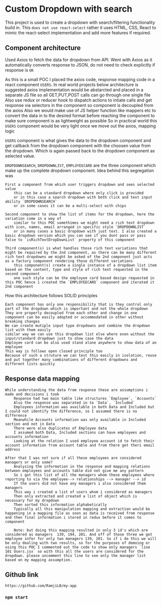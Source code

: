 # Custom Dropdown with search

This project is used to create a dropdown with search/filtering functionality build in. This `does not use react-select` rather it uses HTML, CSS, React to mimic the react-select implementation and add more features if required.

## Component architecture
Used Axios to fetch the data for dropdown from API. Went with Axios as it 
    automatically converts response to JSON, 
    do not need to check explicitly if response is `OK`


As this is a small POC I placed the axios code, response mapping code in a react component `USERS`. In real world projects below architecture is suggested
    axios implementation would be abstarcted and placed in a separate JS file so all GET,PUT,POST calls can go through one single file
    Also use redux or reducer hook to dispatch actions to intiate calls and get response via selectors in the component so component is decoupled from the axios
    Also we would make use of JS helper function like mappers etc to convert the data in to the desired format before reaching the component to make sure component is as lightweight as possible
    So in practical world this `USERS` component would be very light once we move out the axios, mapping logic

`USERS` component is what gives the data to the dropdown component and get callback from the dropdown component with the choosen value from the dropdown. Which is again passed back to the dropdown component as selected value.

`DROPDOWNSEARCH`, `DROPDOWNLIST`, `EMPLOYEECARD` are the three component which make up the complete dropdown component. Idea behind this segregation was

    First a component from which user triggers dropdown and sees selected value
        this can be a standard dropdown where only click is provided
        or in this case a search dropdown with both click and text input ability `DROPDOWNSEARCH`
        or in some cases it can be a multi-select with chips

    Second component to show the list of items for the dropdown, here the variation come in a way of
        similar to this POC somethimes we might need a rich text dropdown with icon, names, email arranged in specific style `DROPDOWNLIST`
        or in many cases a basic dropdown with just text. I also created a basic dropdown version which you can see if you dont pass or pass false to `isRichTextDropDownList` property of this component

    Third component(s) is what handles those rich text variations that might be required by the 2nd component, as there can be many different rich text dropdowns we might be asked of the 2nd component just acts as a factory component rendering those different variations
        this component(s) create a single instance of a dropdown list item based on the content, type and style of rich text requested in the second component
        one such style can be the employee card based design requested in this POC hence i created the `EMPLOYEECARD` component and iterated it 2nd component

How this architecture follows SOLID principles

    Each component has only one responsibility that is they control only part of the dropdown which is important and not the whole dropdown
    They are properly decoupled from each other and change in one component can be easily adopted or accommodated in other without breaking changes
    We can create mutiple input type dropdowns and combine the dropdown list with them easily
    similar way we can use this dropdown list else where even without the input/standard dropdown just to show case the data
    Employee card can be also used stand alone anywhere to show data of an employee
    This way is follows open closed principle too
    Because of such a struture we can test this easily in isolation, reuse and put together many combinations of different dropdowns and different lists quickly


## Response data mapping
    While understanding the data from response these are assumptions i made and decisions i took
        Response had two main table like structures `Employee`, `Accounts`
        Also the response was separated in to `Data`, `Included`
        Employees information was available in both Data and Included but I could not identify the difference, so I assumed there is no difference
        Meanwhile Accounts information was only available in Included section and not in Data
        There were also duplicates of Employee data
        I assumed both Data, Included sections can have employees and accounts information 
        Looking at the relation I used employee account id to fetch their account information from account table and from there get theri email address

    After that I was not sure if all these employees are considered managers or only some? 
        Analyzing the information in the response and mapping relations between employees and accounts table did not give me any pattern
        So i got this list of all the managers whom these employees where reporting to via the employee--> relationships --> manager --> id
        If the users did not have any managers i also considered them managers
        This way i created a list of users whom i considered as managers
        Then only extracted and created a list of object which is necessary for my dropdown
        Then sorted this information alphabetically
        Typically all this manipulation mapping and extraction would be happening in a mapping file as soon as data is received from response and then final information i stored in redux before it comes to component

        Note: but doing this mapping resulted in only 3 id's which are considered as managers  139, 194, 201. And off of those three we get employee infor for only two managers 139, 201. So if i do this we will be only dealing with two results, so for the purposes of demoing or using this POC I commented out the code to show only managers `line 101 Users.jsx` so with this all the users are considered for the dropdown. please uncomment this line to see only the manager list based on my mapping assumption. 

## Github link
    https://github.com/RamjiLB/my-app









### `npm start`


